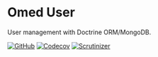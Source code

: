 Omed User
====
User management with Doctrine ORM/MongoDB.

[![GitHub](https://img.shields.io/github/workflow/status/kilip/omed-user/CI?style=flat-square)](https://github.com/kilip/omed-user/actions?query=workflow%3ACI+branch%3Amaster)
[![Codecov](https://img.shields.io/codecov/c/github/kilip/omed-user?style=flat-square)](https://codecov.io/gh/kilip/omed-user/branch/master)
[![Scrutinizer](https://img.shields.io/scrutinizer/quality/g/kilip/omed-user/master?style=flat-square)](https://scrutinizer-ci.com/g/kilip/omed-user)